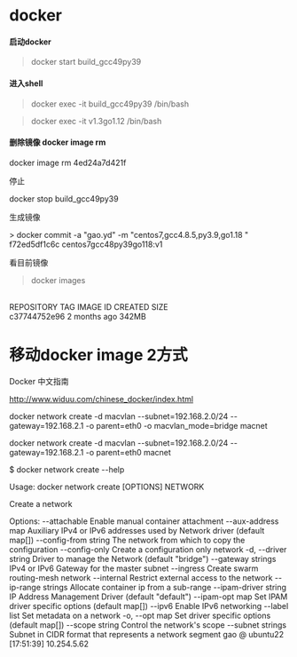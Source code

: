 # docker



#### 启动docker

> &#x20;docker start build\_gcc49py39

#### &#x20;进入shell

> &#x20; docker exec -it build\_gcc49py39 /bin/bash



> docker exec -it v1.3go1.12 /bin/bash



#### 删除镜像 docker image rm

docker image rm 4ed24a7d421f

停止

docker stop build\_gcc49py39&#x20;



生成镜像

\> docker commit -a "gao.yd" -m "centos7,gcc4.8.5,py3.9,go1.18 " f72ed5df1c6c centos7gcc48py39go118:v1

看目前镜像

> docker images



&#x20;\
REPOSITORY TAG IMAGE ID CREATED SIZE  \
c37744752e96 2 months ago 342MB


# 移动docker image 2方式






Docker 中文指南

<http://www.widuu.com/chinese_docker/index.html>





docker network create -d macvlan --subnet=192.168.2.0/24 --gateway=192.168.2.1 -o parent=eth0  -o macvlan_mode=bridge macnet


docker network create -d macvlan --subnet=192.168.2.0/24 --gateway=192.168.2.1 -o parent=eth0 macnet


$ docker network create   --help

Usage:  docker network create [OPTIONS] NETWORK

Create a network

Options:
      --attachable           Enable manual container attachment
      --aux-address map      Auxiliary IPv4 or IPv6 addresses used by Network driver (default map[])
      --config-from string   The network from which to copy the configuration
      --config-only          Create a configuration only network
  -d, --driver string        Driver to manage the Network (default "bridge")
      --gateway strings      IPv4 or IPv6 Gateway for the master subnet
      --ingress              Create swarm routing-mesh network
      --internal             Restrict external access to the network
      --ip-range strings     Allocate container ip from a sub-range
      --ipam-driver string   IP Address Management Driver (default "default")
      --ipam-opt map         Set IPAM driver specific options (default map[])
      --ipv6                 Enable IPv6 networking
      --label list           Set metadata on a network
  -o, --opt map              Set driver specific options (default map[])
      --scope string         Control the network's scope
      --subnet strings       Subnet in CIDR format that represents a network segment
gao @ ubuntu22  [17:51:39]   10.254.5.62
